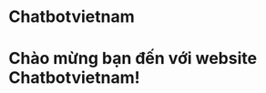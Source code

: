 # Chatbotvietnam
<!DOCTYPE html>
<html>
<head>
    <title>My Website</title>
</head>
<body>
    <h1>Chào mừng bạn đến với website Chatbotvietnam!</h1>
</body>
</html>
